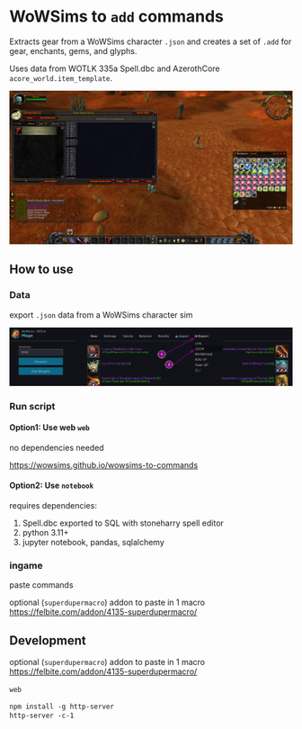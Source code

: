 # WoWSims to `add` commands
 Extracts gear from a WoWSims character `.json` and creates a set of `.add` for gear, enchants, gems, and glyphs.

Uses data from WOTLK 335a Spell.dbc and AzerothCore `acore_world.item_template`.

![ingame](images/example_output_after_use_macro_additems.jpg)

## How to use


### Data
export `.json` data from a WoWSims character sim

![wowsim site](web/img/how_to_export.png)


### Run script

#### Option1: Use web `web`
  no dependencies needed

https://wowsims.github.io/wowsims-to-commands

#### Option2: Use `notebook`
requires dependencies:
1. Spell.dbc exported to SQL with stoneharry spell editor
2. python 3.11+
3. jupyter notebook, pandas, sqlalchemy


### ingame
paste commands

optional (`superdupermacro`) addon to paste in 1 macro https://felbite.com/addon/4135-superdupermacro/



## Development


optional (`superdupermacro`) addon to paste in 1 macro https://felbite.com/addon/4135-superdupermacro/


`web`
```
npm install -g http-server
http-server -c-1 
```
